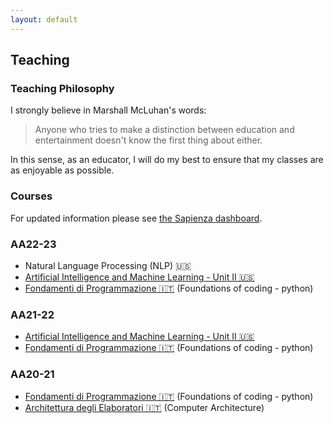 ```yaml
---
layout: default
---
```


## Teaching <a name="teaching"></a>

### Teaching Philosophy

I strongly believe in Marshall McLuhan's words: 
> Anyone who tries to make a distinction between education and entertainment doesn't know the first thing about either.

In this sense, as an educator, I will do my best to ensure that my classes are as enjoyable as possible.

### Courses

For updated information please see [the Sapienza dashboard](https://corsidilaurea.uniroma1.it/it/users/iacopomasiuniroma1it).

### AA22-23
  - Natural Language Processing (NLP) 🇺🇸
  - [Artificial Intelligence and Machine Learning - Unit II 🇺🇸](https://iacopomasi.github.io/AI-ML-Unit-2/)
  - [Fondamenti di Programmazione 🇮🇹](https://classroom.google.com/u/2/c/NTQ3OTYyNzY5NTQ3) (Foundations of coding - python)

### AA21-22
  - [Artificial Intelligence and Machine Learning - Unit II 🇺🇸](https://iacopomasi.github.io/AI-ML-Unit-2/)
  - [Fondamenti di Programmazione 🇮🇹](https://classroom.google.com/u/2/c/Mzk5MjE3OTIzNTEy) (Foundations of coding - python)

### AA20-21
  - [Fondamenti di Programmazione 🇮🇹](fdp) (Foundations of coding - python)
  - [Architettura degli Elaboratori 🇮🇹](ae) (Computer Architecture)
